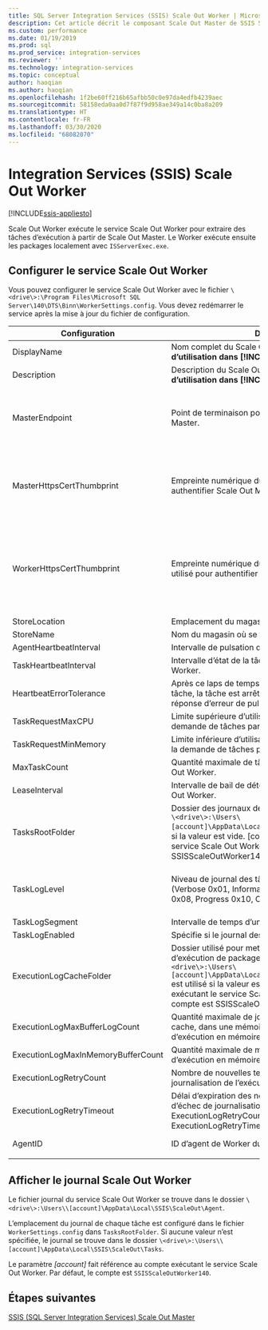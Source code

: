 ```yaml
---
title: SQL Server Integration Services (SSIS) Scale Out Worker | Microsoft Docs
description: Cet article décrit le composant Scale Out Master de SSIS Scale Out
ms.custom: performance
ms.date: 01/19/2019
ms.prod: sql
ms.prod_service: integration-services
ms.reviewer: ''
ms.technology: integration-services
ms.topic: conceptual
author: haoqian
ms.author: haoqian
ms.openlocfilehash: 1f2be60ff216b65afbb50c0e97da4edfb4239aec
ms.sourcegitcommit: 58158eda0aa0d7f87f9d958ae349a14c0ba8a209
ms.translationtype: HT
ms.contentlocale: fr-FR
ms.lasthandoff: 03/30/2020
ms.locfileid: "68082070"
---
```

# <a name="integration-services-ssis-scale-out-worker"></a>Integration Services (SSIS) Scale Out Worker

[!INCLUDE[ssis-appliesto](../../includes/ssis-appliesto-ssvrpluslinux-asdb-asdw-xxx.md)]



Scale Out Worker exécute le service Scale Out Worker pour extraire des tâches d’exécution à partir de Scale Out Master. Le Worker exécute ensuite les packages localement avec `ISServerExec.exe`.

## <a name="configure-the-scale-out-worker-service"></a>Configurer le service Scale Out Worker
Vous pouvez configurer le service Scale Out Worker avec le fichier `\<drive\>:\Program Files\Microsoft SQL Server\140\DTS\Binn\WorkerSettings.config`. Vous devez redémarrer le service après la mise à jour du fichier de configuration.

|Configuration  |Description  |Valeur par défaut|
|---------|---------|---------|
|DisplayName|Nom complet du Scale Out Worker. **Pas en cours d’utilisation dans [!INCLUDE[ssNoVersion_md](../../includes/ssnoversion-md.md)] 2017.**|Nom de l'ordinateur|
|Description|Description du Scale Out Worker. **Pas en cours d’utilisation dans [!INCLUDE[ssNoVersion_md](../../includes/ssnoversion-md.md)] 2017.**|Vide|
|MasterEndpoint|Point de terminaison pour la connexion à Scale Out Master.|Point de terminaison défini pendant l’installation du Scale Out Worker.|
|MasterHttpsCertThumbprint|Empreinte numérique du certificat client SSL utilisé pour authentifier Scale Out Master.|Empreinte numérique du certificat client spécifié pendant l’installation de Scale Out Worker.|
|WorkerHttpsCertThumbprint|Empreinte numérique du certificat Scale Out Master utilisé pour authentifier le Scale Out Worker.|Empreinte numérique d’un certificat créé et installé automatiquement pendant l’installation du Scale Out Worker.|
|StoreLocation|Emplacement du magasin de certificats de Worker.|LocalMachine|
|StoreName|Nom du magasin où se trouve ce certificat de Worker.|My|
|AgentHeartbeatInterval|Intervalle de pulsation du Scale Out Worker.|00:01:00|
|TaskHeartbeatInterval|Intervalle d’état de la tâche de rapport du Scale Out Worker.|00:00:10|
|HeartbeatErrorTolerance|Après ce laps de temps depuis la dernière pulsation de tâche, la tâche est arrêtée en cas de réception d’une réponse d’erreur de pulsation.|00:10:00|
|TaskRequestMaxCPU|Limite supérieure d’utilisation du processeur pour la demande de tâches par le Scale Out Worker.|70.0|
|TaskRequestMinMemory|Limite inférieure d’utilisation de la mémoire (en Mo) pour la demande de tâches par le Scale Out Worker.|100.0|
|MaxTaskCount|Quantité maximale de tâches que peut contenir le Scale Out Worker.|10|
|LeaseInterval|Intervalle de bail de détention d’une tâche par le Scale Out Worker.|00:01:00|
|TasksRootFolder|Dossier des journaux des tâches. Le chemin de dossier `\<drive\>:\Users\[account]\AppData\Local\SSIS\Cluster\Tasks` est utilisé si la valeur est vide. [compte] est le compte exécutant le service Scale Out Worker. Par défaut, le compte est SSISScaleOutWorker140.|Vide|
|TaskLogLevel|Niveau de journal des tâches du Scale Out Worker. (Verbose 0x01, Information 0x02, Warning 0x04, Error 0x08, Progress 0x10, CriticalError 0x20, Audit 0x40)|126 (Information, Warning, Error, Progress, CriticalError, Audit)|
|TaskLogSegment|Intervalle de temps d’un fichier journal de tâche.|00:00:00|
|TaskLogEnabled|Spécifie si le journal des tâches est activé.|true|
|ExecutionLogCacheFolder|Dossier utilisé pour mettre en cache le journal d’exécution de package. Le chemin de dossier `\<drive\>:\Users\[account]\AppData\Local\SSIS\Cluster\Agent\ELogCache` est utilisé si la valeur est vide. [compte] est le compte exécutant le service Scale Out Worker. Par défaut, le compte est SSISScaleOutWorker140.|Vide|
|ExecutionLogMaxBufferLogCount|Quantité maximale de journaux d’exécution mis en cache, dans une mémoire tampon de journal d’exécution en mémoire.|10000|
|ExecutionLogMaxInMemoryBufferCount|Quantité maximale de mémoires tampon de journal d’exécution en mémoire pour les journaux d’exécution.|10|
|ExecutionLogRetryCount|Nombre de nouvelles tentatives en cas d’échec de journalisation de l’exécution.|3|
|ExecutionLogRetryTimeout|Délai d’expiration des nouvelles tentatives en cas d’échec de journalisation de l’exécution. ExecutionLogRetryCount est ignoré si ExecutionLogRetryTimeout est atteint. |7.00:00:00 (7 jours)|
|AgentID|ID d’agent de Worker du Scale Out Worker|Généré automatiquement.|
||||    

## <a name="view-the-scale-out-worker-log"></a>Afficher le journal Scale Out Worker
Le fichier journal du service Scale Out Worker se trouve dans le dossier `\<drive\>:\Users\\[account]\AppData\Local\SSIS\ScaleOut\Agent`.

L’emplacement du journal de chaque tâche est configuré dans le fichier `WorkerSettings.config` dans `TasksRootFolder`. Si aucune valeur n’est spécifiée, le journal se trouve dans le dossier `\<drive\>:\Users\\[account]\AppData\Local\SSIS\ScaleOut\Tasks`. 

Le paramètre *[account]* fait référence au compte exécutant le service Scale Out Worker. Par défaut, le compte est `SSISScaleOutWorker140`.

## <a name="next-steps"></a>Étapes suivantes
[SSIS (SQL Server Integration Services) Scale Out Master](integration-services-ssis-scale-out-master.md)
